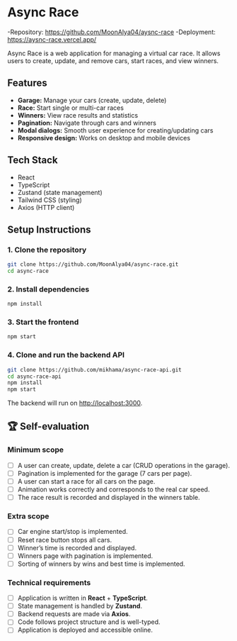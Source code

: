 # Async Race

-Repository: https://github.com/MoonAlya04/aysnc-race
-Deployment: https://aysnc-race.vercel.app/

Async Race is a web application for managing a virtual car race. It allows users to create, update, and remove cars, start races, and view winners.

## Features

- **Garage:** Manage your cars (create, update, delete)
- **Race:** Start single or multi-car races
- **Winners:** View race results and statistics
- **Pagination:** Navigate through cars and winners
- **Modal dialogs:** Smooth user experience for creating/updating cars
- **Responsive design:** Works on desktop and mobile devices

## Tech Stack

- React
- TypeScript
- Zustand (state management)
- Tailwind CSS (styling)
- Axios (HTTP client)

## Setup Instructions

### 1. Clone the repository

```bash
git clone https://github.com/MoonAlya04/async-race.git
cd async-race
```

### 2. Install dependencies

```bash
npm install
```

### 3. Start the frontend

```bash
npm start
```

### 4. Clone and run the backend API

```bash
git clone https://github.com/mikhama/async-race-api.git
cd async-race-api
npm install
npm start
```

The backend will run on [http://localhost:3000](http://localhost:3000).

## 🏆 Self-evaluation

### Minimum scope

- [ ] A user can create, update, delete a car (CRUD operations in the garage).
- [ ] Pagination is implemented for the garage (7 cars per page).
- [ ] A user can start a race for all cars on the page.
- [ ] Animation works correctly and corresponds to the real car speed.
- [ ] The race result is recorded and displayed in the winners table.

### Extra scope

- [ ] Car engine start/stop is implemented.
- [ ] Reset race button stops all cars.
- [ ] Winner’s time is recorded and displayed.
- [ ] Winners page with pagination is implemented.
- [ ] Sorting of winners by wins and best time is implemented.

### Technical requirements

- [ ] Application is written in **React** + **TypeScript**.
- [ ] State management is handled by **Zustand**.
- [ ] Backend requests are made via **Axios**.
- [ ] Code follows project structure and is well-typed.
- [ ] Application is deployed and accessible online.
